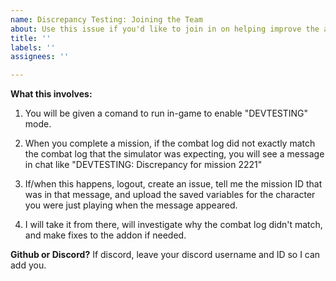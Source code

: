 ```yaml
---
name: Discrepancy Testing: Joining the Team
about: Use this issue if you'd like to join in on helping improve the accuracy of the simulation engine
title: ''
labels: ''
assignees: ''

---
```


**What this involves:**

1. You will be given a comand to run in-game to enable "DEVTESTING" mode.

2. When you complete a mission, if the combat log did not exactly match the combat log that the simulator was expecting, you will see a message in chat like "DEVTESTING: Discrepancy for mission 2221"

3. If/when this happens, logout, create an issue, tell me the mission ID that was in that message, and upload the saved variables for the character you were just playing when the message appeared.

4. I will take it from there, will investigate why the combat log didn't match, and make fixes to the addon if needed.

**Github or Discord?**
If discord, leave your discord username and ID so I can add you.
